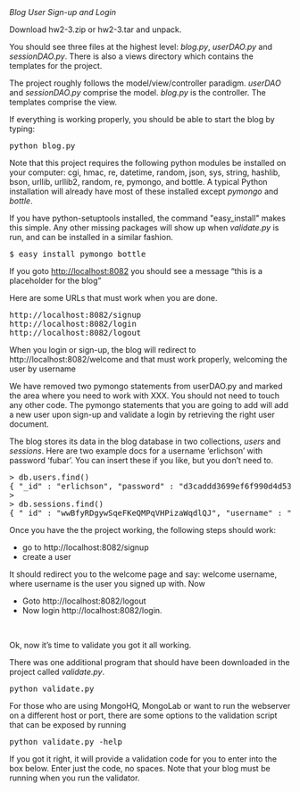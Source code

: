 <div><em>Blog User Sign-up and Login</em><p>
Download hw2-3.zip or hw2-3.tar and unpack.
</p><p>
You should see three files at the highest level: <i>blog.py</i>, <i>userDAO.py</i> and <i>sessionDAO.py</i>. There is also a views directory which contains the templates for the project.
</p><p>
The project roughly follows the model/view/controller paradigm. <i>userDAO</i> and <i>sessionDAO.py</i> comprise the model. <i>blog.py</i> is the controller.  The templates comprise the view.
</p><p>
If everything is working properly, you should be able to start the blog by typing:
</p><pre>python blog.py
</pre><p>
Note that this project requires the following python modules be installed on your computer: cgi, hmac, re, datetime, random, json, sys, string, hashlib, bson, urllib, urllib2, random, re, pymongo, and bottle. A typical Python installation will already have most of these installed except <i>pymongo</i> and <i>bottle</i>.
</p><p>
If you have python-setuptools installed, the command "easy_install" makes this simple.  Any other missing packages will show up when <i>validate.py</i> is run, and can be installed in a similar fashion.
</p><pre>$ easy_install pymongo bottle
</pre><p>
If you goto <a href="http://localhost:8082/">http://localhost:8082</a> you should see a message “this is a placeholder for the blog”
</p><p>
Here are some URLs that must work when you are done.
</p><pre>http://localhost:8082/signup
http://localhost:8082/login
http://localhost:8082/logout
</pre><p>
When you login or sign-up, the blog will redirect to
http://localhost:8082/welcome
and that must work properly, welcoming the user by username
</p><p>
We have removed two pymongo statements from userDAO.py and marked the area where you need to work with XXX. You should not need to touch any other code.  The pymongo statements that you are going to add will add a new user upon sign-up and validate a login by retrieving the right user document.
</p><p>
The blog stores its data in the blog database in two collections, <i>users</i> and <i>sessions</i>.  Here are two example docs for a username ‘erlichson’ with password ‘fubar’. You can insert these if you like, but you don’t need to.
</p><pre>&gt; db.users.find()
{ "_id" : "erlichson", "password" : "d3caddd3699ef6f990d4d53337ed645a3804fac56207d1b0fa44544db1d6c5de,YCRvW" }
&gt;
&gt; db.sessions.find()
{ "_id" : "wwBfyRDgywSqeFKeQMPqVHPizaWqdlQJ", "username" : "erlichson" }&gt;
</pre><p>
Once you have the the project working, the following steps should work:
</p><ul><li>go to http://localhost:8082/signup</li><li>create a user</li></ul>
It should redirect you to the welcome page and say: welcome username, where username is the user you signed up with.  Now
<ul><li>Goto http://localhost:8082/logout</li><li>Now login http://localhost:8082/login.</li></ul><br><p>
Ok, now it’s time to validate you got it all working.
</p>
<p>
There was one additional program that should have been downloaded in the project called <i>validate.py</i>.
</p>
<pre>python validate.py
</pre>
<p>
For those who are using MongoHQ, MongoLab or want to run the webserver on a different host or port, there are some options to the validation script that can be exposed by running
</p>
<pre>python validate.py -help
</pre>
<p>
If you got it right, it will provide a validation code for you to enter into the box below. Enter just the code, no spaces. Note that your blog must be running when you run the validator.
</p></div>
